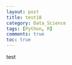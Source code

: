 ```yaml
---
layout: post
title: test18
category: Data_Science
tags: [Python, R]
comments: true
toc: true
---
```

test
